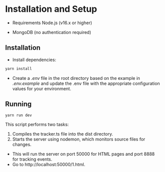 # Installation and Setup

- Requirements
  Node.js (v16.x or higher)

- MongoDB (no authentication required)

## Installation

- Install dependencies:

```bash
yarn install
```
- Create a *.env* file in the root directory based on the example in *.env.example* and update the .env file with the appropriate configuration values for your environment.

## Running

```bach
yarn run dev
```

This script performs two tasks:

1. Compiles the tracker.ts file into the dist directory.
2. Starts the server using nodemon, which monitors source files for changes.

- This will run the server on port 50000 for HTML pages and port 8888 for tracking events.
- Go to http://localhost:50000/1.html.

